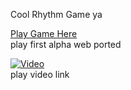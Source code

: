 Cool Rhythm Game ya


[Play Game Here](https://h4yase.itch.io/dansu)  
play first alpha web ported

[![Video](https://img.youtube.com/vi/xgMJnZfRtF8/0.jpg)](https://youtu.be/xgMJnZfRtF8)  
play video link

